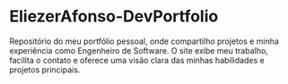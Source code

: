 # EliezerAfonso-DevPortfolio
Repositório do meu portfólio pessoal, onde compartilho projetos e minha experiência como Engenheiro de Software. O site exibe meu trabalho, facilita o contato e oferece uma visão clara das minhas habilidades e projetos principais.
